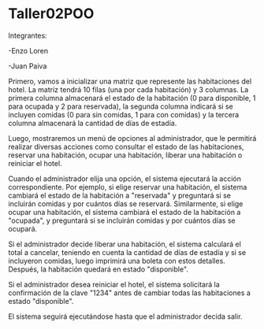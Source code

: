 # Taller02POO

Integrantes:

-Enzo Loren

-Juan Paiva

Primero, vamos a inicializar una matriz que represente las habitaciones del hotel. La matriz tendrá 10 filas (una por cada habitación) y 3 columnas. La primera columna almacenará el estado de la habitación (0 para disponible, 1 para ocupada y 2 para reservada), la segunda columna indicará si se incluyen comidas (0 para sin comidas, 1 para con comidas) y la tercera columna almacenará la cantidad de días de estadía.

Luego, mostraremos un menú de opciones al administrador, que le permitirá realizar diversas acciones como consultar el estado de las habitaciones, reservar una habitación, ocupar una habitación, liberar una habitación o reiniciar el hotel.

Cuando el administrador elija una opción, el sistema ejecutará la acción correspondiente. Por ejemplo, si elige reservar una habitación, el sistema cambiará el estado de la habitación a "reservada" y preguntará si se incluirán comidas y por cuántos días se reservará. Similarmente, si elige ocupar una habitación, el sistema cambiará el estado de la habitación a "ocupada", y preguntará si se incluirán comidas y por cuántos días se ocupará.

Si el administrador decide liberar una habitación, el sistema calculará el total a cancelar, teniendo en cuenta la cantidad de días de estadía y si se incluyeron comidas, luego imprimirá una boleta con estos detalles. Después, la habitación quedará en estado "disponible".

Si el administrador desea reiniciar el hotel, el sistema solicitará la confirmación de la clave "1234" antes de cambiar todas las habitaciones a estado "disponible".

El sistema seguirá ejecutándose hasta que el administrador decida salir.
